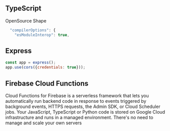 
## TypeScript

OpenSource Shape

```javascript
  "compilerOptions": {
    "esModuleInterop": true,
```



## Express

```javascript
const app = express();
app.use(cors({credentials: true}));
```

## Firebase Cloud Functions

Cloud Functions for Firebase is a serverless framework that lets you automatically run backend code in response to events triggered by background events, HTTPS requests, the Admin SDK, or Cloud Scheduler jobs. Your JavaScript, TypeScript or Python code is stored on Google Cloud infrastructure and runs in a managed environment. There's no need to manage and scale your own servers